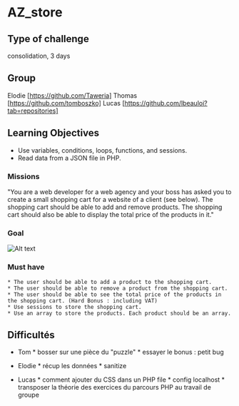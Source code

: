 # AZ_store
## Type of challenge 
consolidation, 3 days
## Group 
Elodie [https://github.com/Taweria]
Thomas [https://github.com/tomboszko]
Lucas [https://github.com/lbeauloi?tab=repositories]
## Learning Objectives
   * Use variables, conditions, loops, functions, and sessions.
   * Read data from a JSON file in PHP.

### Missions
"You are a web developer for a web agency and your boss has asked you to create a small shopping cart for a website of a client (see below). The shopping cart should be able to add and remove products. The shopping cart should also be able to display the total price of the products in it."

### Goal
![Alt text](https://github.com/becodeorg/CRL-KELLER-6/blob/main/1.TRAIL/2.The-Hill/2.PHP/AZ-Store/az_store.png)

### Must have

    * The user should be able to add a product to the shopping cart.
    * The user should be able to remove a product from the shopping cart.
    * The user should be able to see the total price of the products in the shopping cart. (Hard Bonus : including VAT)
    * Use sessions to store the shopping cart.
    * Use an array to store the products. Each product should be an array.

## Difficultés 
* Tom   * bosser sur une pièce du "puzzle"
        * essayer le bonus : petit bug

* Elodie * récup les données
         * sanitize

* Lucas * comment ajouter du CSS dans un PHP file
        * config localhost
        * transposer la théorie des exercices du parcours PHP au travail de groupe
